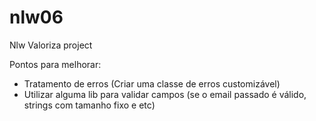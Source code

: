 # nlw06

Nlw Valoriza project

Pontos para melhorar:

- Tratamento de erros (Criar uma classe de erros customizável)
- Utilizar alguma lib para validar campos (se o email passado é válido, strings com tamanho fixo e etc)
